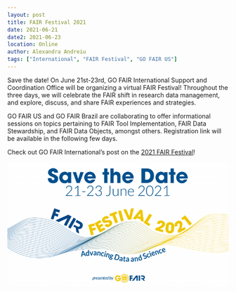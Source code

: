 ```yaml
---
layout: post
title: FAIR Festival 2021
date: 2021-06-21
date2: 2021-06-23
location: Online
author: Alexandra Andreiu
tags: ["International", "FAIR Festival", "GO FAIR US"]
---
```


Save the date! On June 21st-23rd, GO FAIR International Support and Coordination Office will be organizing a virtual FAIR Festival! Throughout the three days, we will celebrate the FAIR shift in research data management, and explore, discuss, and share FAIR experiences and strategies. 

GO FAIR US and GO FAIR Brazil are collaborating to offer informational sessions on topics pertaining to FAIR Tool Implementation, FAIR Data Stewardship, and FAIR Data Objects, amongst others. Registration link will be available in the following few days. 

Check out GO FAIR International’s post on the <a href = "https://www.go-fair.org/events/fair-festival-2021/">2021 FAIR Festival</a>! 


<img src="/assets/img/FAIR_Festival_2021_Save-the-Date-768x432.png" alt="FAIR Festival">
